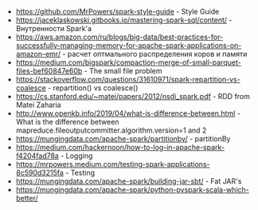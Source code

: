* https://github.com/MrPowers/spark-style-guide - Style Guide
* https://jaceklaskowski.gitbooks.io/mastering-spark-sql/content/ - Внутренности Spark'а
* https://aws.amazon.com/ru/blogs/big-data/best-practices-for-successfully-managing-memory-for-apache-spark-applications-on-amazon-emr/ - расчет оптмального распределения коров и памяти
* https://medium.com/bigspark/compaction-merge-of-small-parquet-files-bef60847e60b - The small file problem
* https://stackoverflow.com/questions/31610971/spark-repartition-vs-coalesce - repartition() vs coalesce()
* https://cs.stanford.edu/~matei/papers/2012/nsdi_spark.pdf - RDD from Matei Zaharia
* http://www.openkb.info/2019/04/what-is-difference-between.html - What is the difference between mapreduce.fileoutputcommitter.algorithm.version=1 and 2
* https://mungingdata.com/apache-spark/partitionby/ - partitionBy
* https://medium.com/hackernoon/how-to-log-in-apache-spark-f4204fad78a - Logging
* https://mrpowers.medium.com/testing-spark-applications-8c590d3215fa - Testing
* https://mungingdata.com/apache-spark/building-jar-sbt/ - Fat JAR's
* https://mungingdata.com/apache-spark/python-pyspark-scala-which-better/
